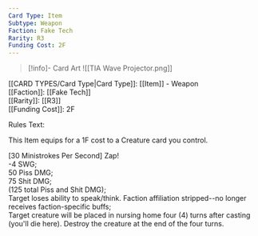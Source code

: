 ```yaml
---
Card Type: Item
Subtype: Weapon
Faction: Fake Tech
Rarity: R3
Funding Cost: 2F
---
```

> [!info]- Card Art
> ![[TIA Wave Projector.png]]

[[CARD TYPES/Card Type|Card Type]]: [[Item]] - Weapon  
[[Faction]]: [[Fake Tech]]  
[[Rarity]]: [[R3]]  
[[Funding Cost]]: 2F  

Rules Text:  

This Item equips for a 1F cost to a Creature card you control.  

[30 Ministrokes Per Second] Zap!  
-4 SWG;  
50 Piss DMG;  
75 Shit DMG;  
(125 total Piss and Shit DMG);  
Target loses ability to speak/think. Faction affiliation stripped--no longer receives faction-specific buffs;  
Target creature will be placed in nursing home four (4) turns after casting (you'll die here). Destroy the creature at the end of the four turns.  